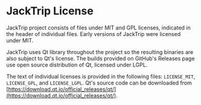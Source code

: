 # JackTrip License

JackTrip project consists of files under MIT and GPL licenses, indicated in the
header of individual files. Early versions of JackTrip were licensed under MIT.

JackTrip uses Qt library throughout the project so the resulting binaries are
also subject to Qt's license. The builds provided on GitHub's Releases page use
open source distribution of Qt, licensed under LGPL.

The text of individual licenses is provided in the following files: `LICENSE_MIT`, `LICENSE_GPL`, and `LICENSE_LGPL`. Qt's source code can be downloaded from [https://download.qt.io/official_releases/qt/](https://download.qt.io/official_releases/qt/).
